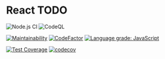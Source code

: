 # React TODO

![Node.js CI](https://github.com/RubenMateus/react-todo/workflows/Node.js%20CI/badge.svg)
![CodeQL](https://github.com/RubenMateus/react-todo/workflows/CodeQL/badge.svg)

[![Maintainability](https://api.codeclimate.com/v1/badges/98a7678644daebfb3df8/maintainability)](https://codeclimate.com/github/RubenMateus/react-todo/maintainability)
[![CodeFactor](https://www.codefactor.io/repository/github/rubenmateus/react-todo/badge)](https://www.codefactor.io/repository/github/rubenmateus/react-todo)
[![Language grade: JavaScript](https://img.shields.io/lgtm/grade/javascript/g/RubenMateus/react-todo.svg?logo=lgtm&logoWidth=18)](https://lgtm.com/projects/g/RubenMateus/react-todo/context:javascript)

[![Test Coverage](https://api.codeclimate.com/v1/badges/98a7678644daebfb3df8/test_coverage)](https://codeclimate.com/github/RubenMateus/react-todo/test_coverage)
[![codecov](https://codecov.io/gh/RubenMateus/react-todo/branch/master/graph/badge.svg)](https://codecov.io/gh/RubenMateus/react-todo)
